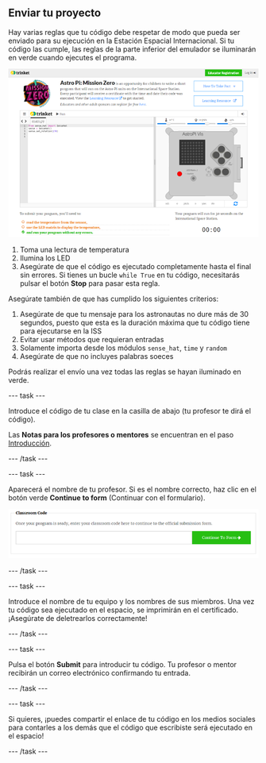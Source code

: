 ## Enviar tu proyecto

Hay varias reglas que tu código debe respetar de modo que pueda ser enviado para su ejecución en la Estación Espacial Internacional. Si tu código las cumple, las reglas de la parte inferior del emulador se iluminarán en verde cuando ejecutes el programa.

![Validación](images/validation.png)

1. Toma una lectura de temperatura
2. Ilumina los LED
3. Asegúrate de que el código es ejecutado completamente hasta el final sin errores. Si tienes un bucle `while True` en tu código, necesitarás pulsar el botón **Stop** para pasar esta regla.

Asegúrate también de que has cumplido los siguientes criterios:

1. Asegúrate de que tu mensaje para los astronautas no dure más de 30 segundos, puesto que esta es la duración máxima que tu código tiene para ejecutarse en la ISS
2. Evitar usar métodos que requieran entradas
3. Solamente importa desde los módulos `sense_hat`, `time` y `random`
4. Asegúrate de que no incluyes palabras soeces

Podrás realizar el envío una vez todas las reglas se hayan iluminado en verde.

\--- task \---

Introduce el código de tu clase en la casilla de abajo (tu profesor te dirá el código).

Las **Notas para los profesores o mentores** se encuentran en el paso [Introducción](https://projects.raspberrypi.org/en/projects/astro-pi-mission-zero/1).

\--- /task \---

\--- task \---

Aparecerá el nombre de tu profesor. Si es el nombre correcto, haz clic en el botón verde **Continue to form** (Continuar con el formulario).

![Continuar con el formulario](images/continue-to-form.png)

\--- /task \---

\--- task \---

Introduce el nombre de tu equipo y los nombres de sus miembros. Una vez tu código sea ejecutado en el espacio, se imprimirán en el certificado. ¡Asegúrate de deletrearlos correctamente!

\--- /task \---

\--- task \---

Pulsa el botón **Submit** para introducir tu código. Tu profesor o mentor recibirán un correo electrónico confirmando tu entrada.

\--- /task \---

\--- task \---

Si quieres, ¡puedes compartir el enlace de tu código en los medios sociales para contarles a los demás que el código que escribiste será ejecutado en el espacio!

\--- /task \---